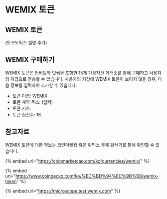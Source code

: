 # WEMIX 토큰

## WEMIX 토큰

(토크노믹스 설명 추가)

## WEMIX 구매하기

WEMIX 토큰은 업비트와 빗썸을 포함한 15개 가상자산 거래소를 통해 구매하고 사용자의 지갑으로 전송할 수 있습니다. 사용자의 지갑에 WEMIX 토큰이 보이지 않을 경우, 다음 정보를 입력하여 추가할 수 있습니다.

* 토큰 이름: WEMIX
* 토큰 계약 주소: (입력)
* 토큰 기호:&#x20;
* 토큰 십진수: 18

## 참고자료

WEMIX 토큰에 대한 정보는 코인마켓캡 혹은 위믹스 블록 탐색기를 통해 확인할 수 있습니다.

{% embed url="https://coinmarketcap.com/ko/currencies/wemix/" %}

{% embed url="https://www.coingecko.com/ko/%EC%BD%94%EC%9D%B8/wemix-token" %}

{% embed url="https://microscope.test.wemix.com" %}
